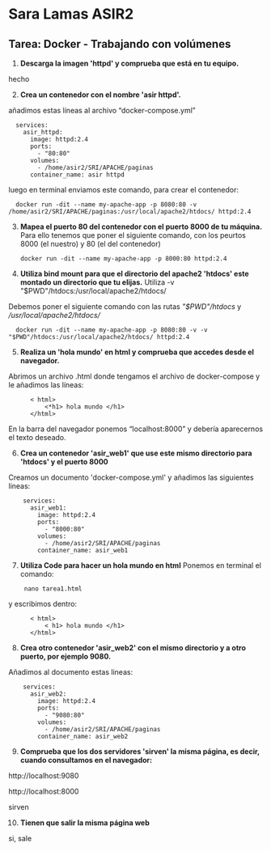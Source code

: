 # Sara Lamas ASIR2

## Tarea: Docker - Trabajando con volúmenes


1. **Descarga la imagen 'httpd' y comprueba que está en tu equipo.**

  hecho 




2. **Crea un contenedor con el nombre 'asir httpd'.**
   
  añadimos estas líneas al archivo “docker-compose.yml”

      services:
        asir_httpd:
          image: httpd:2.4
          ports:
            - "80:80"
          volumes:
            - /home/asir2/SRI/APACHE/paginas
          container_name: asir httpd


  luego en terminal enviamos este comando, para crear el contenedor:

      docker run -dit --name my-apache-app -p 8080:80 -v /home/asir2/SRI/APACHE/paginas:/usr/local/apache2/htdocs/ httpd:2.4



3. **Mapea el puerto 80 del contenedor con el puerto 8000 de tu máquina.**
  Para ello tenemos que poner el siguiente comando, con los peurtos 8000 (el nuestro) y 80 (el del contenedor)

       docker run -dit --name my-apache-app -p 8000:80 httpd:2.4



4.  **Utiliza bind mount para que el directorio del apache2 'htdocs' este montado un directorio que tu elijas.**
Utiliza -v "$PWD"/htdocs:/usr/local/apache2/htdocs/

  Debemos poner el siguiente comando con las rutas *"$PWD"/htdocs*   y   */usr/local/apache2/htdocs/*

      docker run -dit --name my-apache-app -p 8080:80 -v -v "$PWD"/htdocs:/usr/local/apache2/htdocs/ httpd:2.4



5. **Realiza un 'hola mundo' en html y comprueba que accedes desde el navegador.**

  Abrimos un archivo .html donde tengamos el archivo de docker-compose y le añadimos las líneas:

          < html>
              <*h1> hola mundo </h1>
          </html>


  En la barra del navegador ponemos “localhost:8000” y debería aparecernos el texto deseado.



6. **Crea un contenedor 'asir_web1' que use este mismo directorio para 'htdocs' y el puerto 8000**

  Creamos un documento 'docker-compose.yml' y añadimos las siguientes lineas:

        services:
          asir_web1:
            image: httpd:2.4
            ports:
              - "8000:80"
            volumes:
              - /home/asir2/SRI/APACHE/paginas
            container_name: asir_web1




7. **Utiliza Code para hacer un hola mundo en html**
  Ponemos en terminal el comando:

        nano tarea1.html

  y escribimos dentro: 

          < html>
              < h1> hola mundo </h1>
          </html>




8. **Crea otro contenedor 'asir_web2' con el mismo directorio y a otro puerto, por ejemplo 9080.**

  Añadimos al documento estas lineas:

        services:
          asir_web2:
            image: httpd:2.4
            ports:
              - "9080:80"
            volumes:
              - /home/asir2/SRI/APACHE/paginas
            container_name: asir_web2




9. **Comprueba que los dos servidores 'sirven' la misma página, es decir, cuando consultamos en el navegador:**

  http://localhost:9080 

  http://localhost:8000

sirven



10. **Tienen que salir la misma página web**

  si, sale
